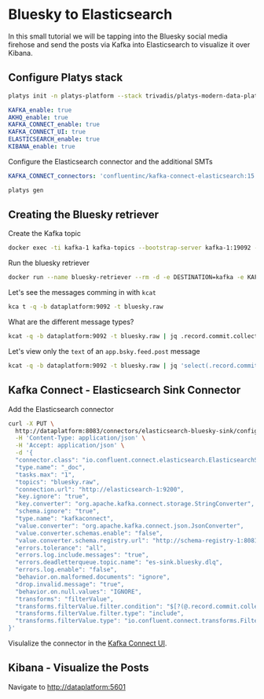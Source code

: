 # Bluesky to Elasticsearch

In this small tutorial we will be tapping into the Bluesky social media firehose and send the posts via Kafka into Elasticsearch to visualize it over Kibana.

## Configure Platys stack

```bash
platys init -n platys-platform --stack trivadis/platys-modern-data-platform --stack-version develop -f  --structure flat
```

```yaml
KAFKA_enable: true
AKHQ_enable: true
KAFKA_CONNECT_enable: true
KAFKA_CONNECT_UI: true
ELASTICSEARCH_enable: true
KIBANA_enable: true
```

Configure the Elasticsearch connector and the additional SMTs

```yaml
KAFKA_CONNECT_connectors: 'confluentinc/kafka-connect-elasticsearch:15.0.0,confluentinc/connect-transforms:latest'
```

```bash
platys gen
```

## Creating the Bluesky retriever

Create the Kafka topic

```bash
docker exec -ti kafka-1 kafka-topics --bootstrap-server kafka-1:19092 --create --topic bluesky.raw --replication-factor 3 --partitions 8
```

Run the bluesky retriever

```bash
docker run --name bluesky-retriever --rm -d -e DESTINATION=kafka -e KAFKA_BROKERS=dataplatform:9092 -e KAFKA_TOPIC=bluesky.raw ghcr.io/gschmutz/bluebird:latest
```

Let's see the messages comming in with `kcat` 

```bash
kca	t -q -b dataplatform:9092 -t bluesky.raw
```

What are the different message types?

```bash
kcat -q -b dataplatform:9092 -t bluesky.raw | jq .record.commit.collection
```

Let's view only the `text` of an `app.bsky.feed.post` message

```bash
kcat -q -b dataplatform:9092 -t bluesky.raw | jq 'select(.record.commit.collection == "app.bsky.feed.post") | .record.commit.record.text'
```

## Kafka Connect - Elasticsearch Sink Connector

Add the Elasticsearch connector

```bash
curl -X PUT \
  http://dataplatform:8083/connectors/elasticsearch-bluesky-sink/config \
  -H 'Content-Type: application/json' \
  -H 'Accept: application/json' \
  -d '{
  "connector.class": "io.confluent.connect.elasticsearch.ElasticsearchSinkConnector",
  "type.name": "_doc",
  "tasks.max": "1",
  "topics": "bluesky.raw",
  "connection.url": "http://elasticsearch-1:9200",
  "key.ignore": "true",
  "key.converter": "org.apache.kafka.connect.storage.StringConverter",
  "schema.ignore": "true",
  "type.name": "kafkaconnect",
  "value.converter": "org.apache.kafka.connect.json.JsonConverter",
  "value.converter.schemas.enable": "false",
  "value.converter.schema.registry.url": "http://schema-registry-1:8081",
  "errors.tolerance": "all",
  "errors.log.include.messages": "true",
  "errors.deadletterqueue.topic.name": "es-sink.bluesky.dlq",
  "errors.log.enable": "false",
  "behavior.on.malformed.documents": "ignore",
  "drop.invalid.message": "true",
  "behavior.on.null.values": "IGNORE",
  "transforms": "filterValue",
  "transforms.filterValue.filter.condition": "$[?(@.record.commit.collection =~ /.*app.bsky.feed.post/)]",
  "transforms.filterValue.filter.type": "include",
  "transforms.filterValue.type": "io.confluent.connect.transforms.Filter$Value"  
}'
```

Visulalize the connector in the [Kafka Connect UI](http://dataplatform:28103/).


## Kibana - Visualize the Posts

Navigate to <http://dataplatform:5601>